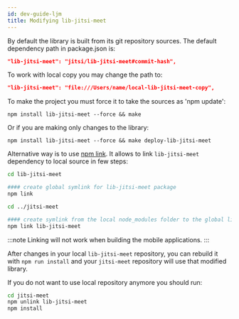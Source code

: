 ```yaml
---
id: dev-guide-ljm
title: Modifying lib-jitsi-meet
---
```


By default the library is built from its git repository sources. The default dependency path in package.json is:

```json
"lib-jitsi-meet": "jitsi/lib-jitsi-meet#commit-hash",
```

To work with local copy you may change the path to:

```json
"lib-jitsi-meet": "file:///Users/name/local-lib-jitsi-meet-copy",
```

To make the project you must force it to take the sources as 'npm update':

```
npm install lib-jitsi-meet --force && make
```

Or if you are making only changes to the library:

```
npm install lib-jitsi-meet --force && make deploy-lib-jitsi-meet
```

Alternative way is to use [npm link](https://docs.npmjs.com/cli/link).
It allows to link `lib-jitsi-meet` dependency to local source in few steps:

```bash
cd lib-jitsi-meet

#### create global symlink for lib-jitsi-meet package
npm link

cd ../jitsi-meet

#### create symlink from the local node_modules folder to the global lib-jitsi-meet symlink
npm link lib-jitsi-meet
```

:::note
Linking will not work when building the mobile applications.
:::

After changes in your local `lib-jitsi-meet` repository, you can rebuild it with `npm run install` and your `jitsi-meet` repository will use that modified library.

If you do not want to use local repository anymore you should run:

```bash
cd jitsi-meet
npm unlink lib-jitsi-meet
npm install
```
